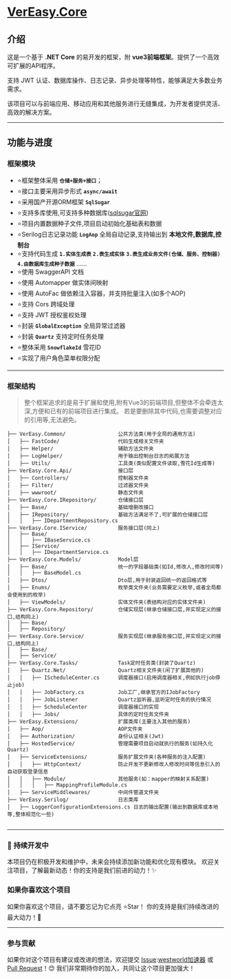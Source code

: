 
# [VerEasy.Core](https://github.com "VerEasy.Core")


## 介绍


这是一个基于 **.NET Core** 的易开发的框架，附 **vue3前端框架**。提供了一个高效可扩展的API程序。


支持 JWT 认证、数据库操作、日志记录、异步处理等特性，能够满足大多数业务需求。


该项目可以与前端应用、移动应用和其他服务进行无缝集成，为开发者提供灵活、高效的解决方案。




---


## 功能与进度


### 框架模块


* ⭐框架整体采用 **`仓储+服务+接口`**；
* ⭐接口主要采用异步形式 **`async/await`**
* ⭐采用国产开源ORM框架 **`SqlSugar`**
* ⭐支持多库使用,可支持多种数据库([sqlsugar官网](https://github.com "sqlsugar官网"))
* ⭐项目内置数据种子文件,项目启动初始化基础表和数据
* ⭐Serilog日志记录功能 **`LogAop`** 全局自动记录,支持输出到 **本地文件,数据库,控制台**
* ⭐支持代码生成
**`1.实体生成表`**
**`2.表生成实体`**
**`3.表生成业务文件(仓储、服务、控制器)`**
**`4.由数据库生成种子数据`**
……
* ⭐使用 SwaggerAPI 文档
* ⭐使用 Automapper 做实体间映射
* ⭐使用 AutoFac 做依赖注入容器，并支持批量注入(如多个AOP)
* ⭐支持 Cors 跨域处理
* ⭐支持 JWT 授权鉴权处理
* ⭐封装 **`GlobalException`** 全局异常过滤器
* ⭐封装 **`Quartz`** 支持定时任务处理
* ⭐整体采用 **`SnowflakeId`** 雪花ID
* ⭐实现了用户角色菜单权限分配




---


### 框架结构



> 整个框架追求的是易于扩展和使用,附有Vue3的前端项目,但整体不会牵连太深,方便和已有的前端项目进行集成。
> 若是要删除其中代码,也需要调整对应的引用等,无法避免。



```
├── VerEasy.Common/                 公共方法类(用于全局的通用方法)
│   ├── FastCode/                   代码生成相关文件夹
│   ├── Helper/                     辅助方法文件夹
│   ├── LogHelper/                  用于输出控制台日志的拓展方法
│   ├── Utils/                      工具类(类似配置文件读取,雪花Id生成等)
├── VerEasy.Core.Api/               接口层
│   ├── Controllers/                控制器文件夹
│   ├── Filter/                     过滤器文件夹
│   ├── wwwroot/                    静态文件夹
├── VerEasy.Core.IRepository/       仓储接口层
│   ├── Base/                       基础增删改接口
│   ├── IRepository/                基础方法满足不了,可扩展的仓储接口层
│   │   ├── IDepartmentRepository.cs
├── VerEasy.Core.IService/          服务接口层(同上)
│   ├── Base/
│   │   ├── IBaseService.cs
│   ├── IService/
│   │   ├── IDepartmentService.cs
├── VerEasy.Core.Models/            Model层
│   ├── Base/                       统一的字段基础类(如Id,修改人,修改时间等)
│   │   ├── BaseModel.cs
│   ├── Dtos/                       Dto层,用于封装返回统一的返回格式等
│   ├── Enums/                      枚举类文件夹(业务需要定义枚举,或者全局都会使用到的枚举)
│   ├── ViewModels/                 实体文件夹(表结构对应的实体文件夹)
├── VerEasy.Core.Repository/        仓储实现层(继承仓储接口层,并实现定义的接口,结构同上)
│   ├── Base/
│   ├── Repository/
├── VerEasy.Core.Service/           服务实现层(继承服务接口层,并实现定义的接口,结构同上)
│   ├── Base/
│   ├── Service/
├── VerEasy.Core.Tasks/             Task定时任务类(封装了Quartz)
│   ├── Quartz.Net/                 Quartz相关文件夹(闲了扩展其他的)
│   │   ├── IScheduleCenter.cs      调度器接口(启用调度器相关,例如执行job停止job)
│   │   ├── JobFactory.cs           Job工厂,继承官方的IJobFactory
│   │   ├── JobListener             Quartz监听器,监听定时任务的执行情况
│   │   ├── ScheduleCenter          调度器接口的实现
│   │   ├── Jobs/                   具体的定时任务文件夹
├── VerEasy.Extensions/             扩展类库(主要注入其他的服务)
│   ├── Aop/                        AOP文件夹
│   ├── Authorization/              身份认证相关(Jwt)
│   ├── HostedService/              管理需要项目启动就执行的服务(如持久化Quartz)
│   ├── ServiceExtensions/          服务扩展文件夹(各种服务的注入配置)
│   │   ├── HttpContext/            防止开发不更新修改人修改时间等信息引入的自动获取登录信息
│   │   ├── Module/                 其他服务(如：mapper的映射关系配置)
│   │   │   ├── MappingProfileModule.cs
│   ├── ServiceMiddlewares/         中间件管道文件夹
├── VerEasy.Serilog/                日志类库
│   ├── LoggerConfigurationExtensions.cs 日志的输出配置(输出到数据库或本地等,整体规范化一些)


```



---


### 🚀 **持续开发中**


本项目仍在积极开发和维护中，未来会持续添加新功能和优化现有模块。
欢迎关注项目，了解最新动态！你的支持是我们前进的动力！✨


### 如果你喜欢这个项目


如果你喜欢这个项目，请不要忘记为它点亮 ⭐Star！
你的支持是我们持续改进的最大动力！🎉




---


### 参与贡献


如果你对这个项目有建议或改进的想法，欢迎提交 [Issue](https://github.com):[westworld加速器](https://xbsj9.com) 或 [Pull Request](https://github.com)！😊
我们非常期待你的加入，共同让这个项目更加强大！


